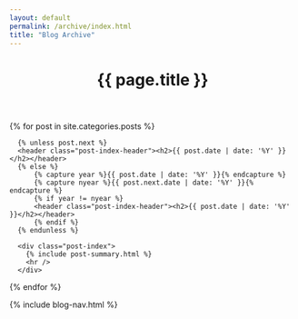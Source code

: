 ```yaml
---
layout: default
permalink: /archive/index.html
title: "Blog Archive"
---
```


<div class="post-index-container">

  <header class="post-index-header"><h1>{{ page.title }}</h1></header>

  {% for post in site.categories.posts %}

      {% unless post.next %}
      <header class="post-index-header"><h2>{{ post.date | date: '%Y' }}</h2></header>
      {% else %}
          {% capture year %}{{ post.date | date: '%Y' }}{% endcapture %}
          {% capture nyear %}{{ post.next.date | date: '%Y' }}{% endcapture %}
          {% if year != nyear %}
          <header class="post-index-header"><h2>{{ post.date | date: '%Y' }}</h2></header>
          {% endif %}
      {% endunless %}

      <div class="post-index">
        {% include post-summary.html %}
        <hr />
      </div>

  {% endfor %}

</div>

{% include blog-nav.html %}
